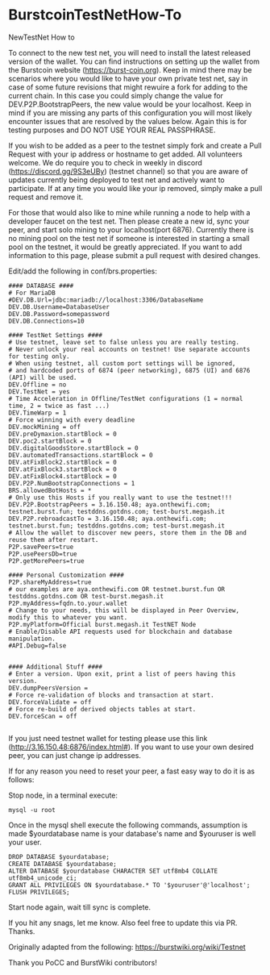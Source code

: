 # BurstcoinTestNetHow-To
NewTestNet How to

To connect to the new test net, you will need to install the latest released version of the wallet. You can find instructions on setting up the wallet from the Burstcoin website (https://burst-coin.org). Keep in mind there may be scenarios where you would like to have your own private test net, say in case of some future revisions that might rewuire a fork for adding to the current chain. In this case you could simply change the value for DEV.P2P.BootstrapPeers, the new value would be your localhost. Keep in mind if you are missing any parts of this configuration you will most likely encounter issues that are resolved by the values below. Again this is for testing purposes and DO NOT USE YOUR REAL PASSPHRASE. 

If you wish to be added as a peer to the testnet simply fork and create a Pull Request with your ip address or hostname to get added. All volunteers welcome. We do require you to check in weekly in discord (https://discord.gg/9S3eUBy) (testnet channel) so that you are aware of updates currently being deployed to test net and actively want to participate. If at any time you would like your ip removed, simply make a pull request and remove it. 

For those that would also like to mine while running a node to help with a developer faucet on the test net. Then please create a new id, sync your peer, and start solo mining to your localhost(port 6876). Currently there is no mining pool on the test net if someone is interested in starting a small pool on the testnet, it would be greatly appreciated. If you want to add information to this page, please submit a pull request with desired changes. 


Edit/add the following in conf/brs.properties: 
````
#### DATABASE ####
# For MariaDB
#DEV.DB.Url=jdbc:mariadb://localhost:3306/DatabaseName
DEV.DB.Username=DatabaseUser
DEV.DB.Password=somepassword
DEV.DB.Connections=10

#### TestNet Settings ####
# Use testnet, leave set to false unless you are really testing.
# Never unlock your real accounts on testnet! Use separate accounts for testing only.
# When using testnet, all custom port settings will be ignored,
# and hardcoded ports of 6874 (peer networking), 6875 (UI) and 6876 (API) will be used.
DEV.Offline = no
DEV.TestNet = yes
# Time Acceleration in Offline/TestNet configurations (1 = normal time, 2 = twice as fast ...)
DEV.TimeWarp = 1
# Force winning with every deadline
DEV.mockMining = off
DEV.preDymaxion.startBlock = 0
DEV.poc2.startBlock = 0
DEV.digitalGoodsStore.startBlock = 0
DEV.automatedTransactions.startBlock = 0
DEV.atFixBlock2.startBlock = 0
DEV.atFixBlock3.startBlock = 0
DEV.atFixBlock4.startBlock = 0
DEV.P2P.NumBootstrapConnections = 1
BRS.allowedBotHosts = *
# Only use this Hosts if you really want to use the testnet!!!
DEV.P2P.BootstrapPeers = 3.16.150.48; aya.onthewifi.com; testnet.burst.fun; testddns.gotdns.com; test-burst.megash.it
DEV.P2P.rebroadcastTo = 3.16.150.48; aya.onthewifi.com; testnet.burst.fun; testddns.gotdns.com; test-burst.megash.it
# Allow the wallet to discover new peers, store them in the DB and reuse them after restart.
P2P.savePeers=true
P2P.usePeersDb=true
P2P.getMorePeers=true

#### Personal Customization #### 
P2P.shareMyAddress=true
# our examples are aya.onthewifi.com OR testnet.burst.fun OR testddns.gotdns.com OR test-burst.megash.it
P2P.myAddress=fqdn.to.your.wallet
# Change to your needs, this will be displayed in Peer Overview, modify this to whatever you want.
P2P.myPlatform=Official burst.megash.it TestNET Node
# Enable/Disable API requests used for blockchain and database manipulation.
#API.Debug=false


#### Additional Stuff ####
# Enter a version. Upon exit, print a list of peers having this version.
DEV.dumpPeersVersion =
# Force re-validation of blocks and transaction at start.
DEV.forceValidate = off
# Force re-build of derived objects tables at start.
DEV.forceScan = off


````

If you just need testnet wallet for testing please use this link (http://3.16.150.48:6876/index.html#). If you want to use your own desired peer, you can just change ip addresses. 


If for any reason you need to reset your peer, a fast easy way to do it is as follows:

Stop node, in a terminal execute:
````
mysql -u root
````
Once in the mysql shell execute the following commands, assumption is made $yourdatabase name is your database's name and $youruser is well your user.
````
DROP DATABASE $yourdatabase;
CREATE DATABASE $yourdatabase;
ALTER DATABASE $yourdatabase CHARACTER SET utf8mb4 COLLATE utf8mb4_unicode_ci;
GRANT ALL PRIVILEGES ON $yourdatabase.* TO '$youruser'@'localhost';
FLUSH PRIVILEGES;
````
Start node again, wait till sync is complete. 

If you hit any snags, let me know. Also feel free to update this via PR. Thanks.

Originally adapted from the following: https://burstwiki.org/wiki/Testnet

Thank you PoCC and BurstWiki contributors!
